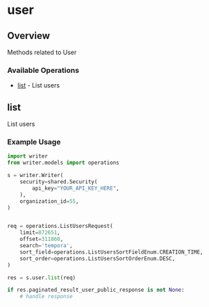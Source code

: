 # user

## Overview

Methods related to User

### Available Operations

* [list](#list) - List users

## list

List users

### Example Usage

```python
import writer
from writer.models import operations

s = writer.Writer(
    security=shared.Security(
        api_key="YOUR_API_KEY_HERE",
    ),
    organization_id=55,
)


req = operations.ListUsersRequest(
    limit=872651,
    offset=311860,
    search='tempora',
    sort_field=operations.ListUsersSortFieldEnum.CREATION_TIME,
    sort_order=operations.ListUsersSortOrderEnum.DESC,
)

res = s.user.list(req)

if res.paginated_result_user_public_response is not None:
    # handle response
```

